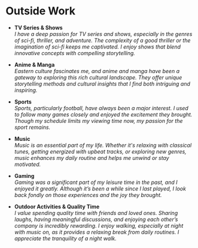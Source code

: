 # Outside Work

- **TV Series & Shows**  
  *I have a deep passion for TV series and shows, especially in the genres of sci-fi, thriller, and adventure. The complexity of a good thriller or the imagination of sci-fi keeps me captivated. I enjoy shows that blend innovative concepts with compelling storytelling.*

- **Anime & Manga**  
  *Eastern culture fascinates me, and anime and manga have been a gateway to exploring this rich cultural landscape. They offer unique storytelling methods and cultural insights that I find both intriguing and inspiring.*

- **Sports**  
  *Sports, particularly football, have always been a major interest. I used to follow many games closely and enjoyed the excitement they brought. Though my schedule limits my viewing time now, my passion for the sport remains.*

- **Music**  
  *Music is an essential part of my life. Whether it's relaxing with classical tunes, getting energized with upbeat tracks, or exploring new genres, music enhances my daily routine and helps me unwind or stay motivated.*

- **Gaming**  
  *Gaming was a significant part of my leisure time in the past, and I enjoyed it greatly. Although it’s been a while since I last played, I look back fondly on those experiences and the joy they brought.*

- **Outdoor Activities & Quality Time**  
  *I value spending quality time with friends and loved ones. Sharing laughs, having meaningful discussions, and enjoying each other’s company is incredibly rewarding. I enjoy walking, especially at night with music on, as it provides a relaxing break from daily routines. I appreciate the tranquility of a night walk.*